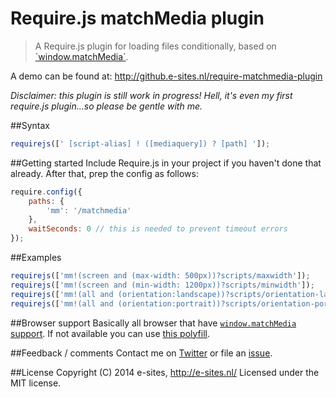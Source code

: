 Require.js matchMedia plugin
=========================
<blockquote>
	<p>A Require.js plugin for loading files conditionally, based on <a href="dev.w3.org/csswg/cssom-view/#dom-window-matchmedia">`window.matchMedia`</a>.</p>
</blockquote>

A demo can be found at: http://github.e-sites.nl/require-matchmedia-plugin

<em>Disclaimer: this plugin is still work in progress! Hell, it's even my first require.js plugin...so please be gentle with me.</em>

##Syntax
```js
requirejs([' [script-alias] ! ([mediaquery]) ? [path] ']);
```

##Getting started
Include Require.js in your project if you haven't done that already. After that, prep the config as follows:

```js
require.config({
	paths: {
		'mm': '/matchmedia'
	},
	waitSeconds: 0 // this is needed to prevent timeout errors
});
```

##Examples
```js
requirejs(['mm!(screen and (max-width: 500px))?scripts/maxwidth']);
requirejs(['mm!(screen and (min-width: 1200px))?scripts/minwidth']);
requirejs(['mm!(all and (orientation:landscape))?scripts/orientation-landscape']);
requirejs(['mm!(all and (orientation:portrait))?scripts/orientation-portrait']);
```

##Browser support
Basically all browser that have <a href="http://caniuse.com/matchmedia">`window.matchMedia` support</a>. If not available you can use <a href="https://github.com/paulirish/matchMedia.js/">this polyfill</a>.

##Feedback / comments
Contact me on <a href="https://twitter.com/_boye">Twitter</a> or file an <a href="https://github.com/e-sites/require-matchmedia-plugin/issues">issue</a>.

##License
Copyright (C) 2014 e-sites, <a href="http://www.e-sites.nl/">http://e-sites.nl/</a> Licensed under the MIT license.
